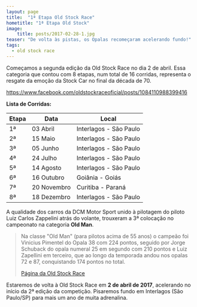 ```yaml
---
layout: page
title:  "1ª Etapa Old Stock Race"
hometitle: "1ª Etapa Old Stock"
image:
    title: posts/2017-02-28-1.jpg
teaser: "De volta às pistas, os Opalas recomeçaram acelerando fundo!"
tags:
  - old stock race
---
```


Começamos a segunda edição da Old Stock Race no dia 2 de abril.
Essa categoria que contou com 8 etapas, num total de 16 corridas, representa o resgate da emoção da Stock Car no final da década de 70.


https://www.facebook.com/oldstockraceoficial/posts/1084110988399416


**Lista de Corridas:**

Etapa  | Data        | Local
------ | ----------- | -----
1ª     | 03 Abril    | Interlagos - São Paulo
2ª     | 15 Maio     | Interlagos - São Paulo
3ª     | 05 Junho    | Interlagos - São Paulo
4ª     | 24 Julho    | Interlagos - São Paulo
5ª     | 14 Agosto   | Interlagos - São Paulo
6ª     | 16 Outubro  | Goiânia - Goiás
7ª     | 20 Novembro | Curitiba - Paraná
8ª     | 18 Dezembro | Interlagos - São Paulo

A qualidade dos carros da DCM Motor Sport unido à pilotagem do piloto Luiz Carlos Zappelini atrás do volante, trouxeram a 3ª colocação no campeonato na categoria **Old Man**.

> Na classe "Old Man" (para pilotos acima de 55 anos) o campeão foi Vinicius Pimentel do Opala 38 com 224 pontos, seguido por Jorge Schuback do opala numeral 25 em segundo com 210 pontos e Luiz Zapellini em terceiro, que ao longo da temporada andou nos opalas 72 e 87, conquistando 174 pontos no total.
>
> [Página da Old Stock Race](https://www.facebook.com/oldstockraceoficial/photos/pcb.1053075991502916/1053070701503445/)

Estaremos de volta à Old Stock Race em **2 de abril de 2017**, acelerando no início da 2ª edição da competição. Pisaremos fundo em Interlagos (São Paulo/SP) para mais um ano de muita adrenalina.